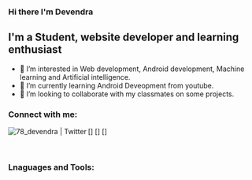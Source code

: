 ### Hi there I'm Devendra 
## I'm a Student, website developer and learning enthusiast
- 👀 I’m interested in Web development, Android development, Machine learning and Artificial intelligence.
- 🌱 I’m currently learning Android Deveopment from youtube.
- 💞️ I’m looking to collaborate with my classmates on some projects.

### Connect with me:

[<img align="left" alt="" width="" src="https://img.icons8.com/fluency/48/000000/gmail-new.png"/>]
[<img align="left" alt="" width="" src="https://img.icons8.com/fluency/48/000000/twitter.png"/>]
[<img align="left" alt="" width="" src="https://img.icons8.com/fluency/48/000000/linkedin.png"/>](https://www.linkedin.com/in/devendra-singh-paikra-958091203/)
[<img align="left" alt="78_devendra | Twitter" width="" src="https://img.icons8.com/fluency/48/000000/instagram-new.png"/>]

<br/>

### Lnaguages and Tools:


<!---
Devendra1213/Devendra1213 is a ✨ special ✨ repository because its `README.md` (this file) appears on your GitHub profile.
You can click the Preview link to take a look at your changes.
--->
